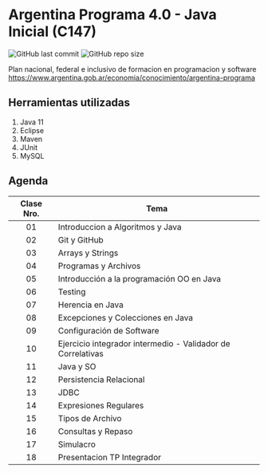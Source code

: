 # Argentina Programa 4.0 - Java Inicial (C147)
![GitHub last commit](https://img.shields.io/github/last-commit/sanchezih/ap40-c147)
![GitHub repo size](https://img.shields.io/github/repo-size/sanchezih/ap40-c147)

Plan nacional, federal e inclusivo de formacion en programacion y software \
https://www.argentina.gob.ar/economia/conocimiento/argentina-programa

## Herramientas utilizadas
1. Java 11
2. Eclipse
3. Maven
4. JUnit
5. MySQL

## Agenda

| Clase Nro. | Tema |
|:-:|---|
| 01|   Introduccion a Algoritmos y Java							|
| 02|	Git y GitHub												|
| 03|	Arrays y Strings											|
| 04|	Programas y Archivos										|
| 05|	Introducción a la programación OO en Java					|
| 06|	Testing														|
| 07|	Herencia en Java											|
| 08|	Excepciones y Colecciones en Java							|
| 09|	Configuración de Software									|
| 10|	Ejercicio integrador intermedio - Validador de Correlativas	|
| 11|	Java y SO													|
| 12|	Persistencia Relacional										|
| 13|	JDBC														|
| 14|	Expresiones Regulares										|
| 15|	Tipos de Archivo											|
| 16|	Consultas y Repaso 											|
| 17|	Simulacro													|
| 18|	Presentacion TP Integrador									|
